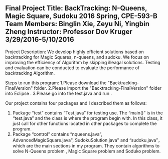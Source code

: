 Final Project Title: BackTracking: N-Queens, Magic Square, Sudoku
2016 Spring, CPE-593-B
Team Members: Binglin Xie, Zeyu Ni, Yingbin Zheng
Instructor: Professor Dov Kruger
3/29/2016-5/10/2016
-----------------------------------------------------------------
Project Description:
We develop highly efficient solutions based on backtracking for Magic Squares, n-queens, and sudoku. We focus on improving the efficiency of Algorithm by skipping illeagal solutions. Testing and evaluation can be conducted to evaluate the performance of backtracking Algorithm. 

Steps to run this program:
1.Please download the "Backtracking-FinalVersion" folder.
2.Please import the "Backtracking-FinalVersion" folder into Eclipse .
3.Please go into the test.java and run .

Our project contains four packages and I described them as follows:
1. Package “test” contains “Test.java” for testing use. The “main()” is in the “test.java”  and the class is where the program begin with. In this class, it just call for other functions located in other packages to complete the program. 
2. Package “control” contains “nqueens.java”, AdvancedMagicSquare.java", SudokuSolution.java" and  “sudoku.java”， which are the main sections in my program. They contain  algorithms to solve N-Queens problem , Magic Square problem and Soduko problem.

 

